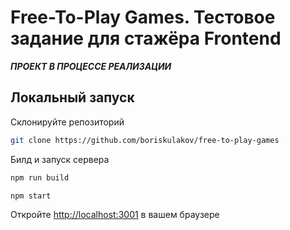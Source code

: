 # Free-To-Play Games. Тестовое задание для стажёра Frontend

**_ПРОЕКТ В ПРОЦЕССЕ РЕАЛИЗАЦИИ_**

## Локальный запуск

Склонируйте репозиторий

```bash
git clone https://github.com/boriskulakov/free-to-play-games
```

Билд и запуск сервера

```bash
npm run build

npm start
```

Откройте [http://localhost:3001](http://localhost:3001) в вашем браузере
